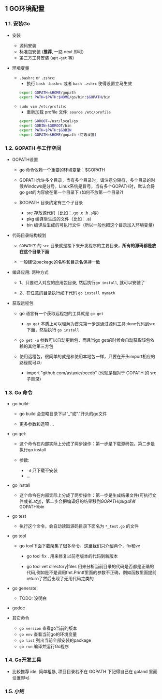 ## 1 GO环境配置


### 1.1. 安装Go
* 安装
    * 源码安装
    * 标准包安装 (**推荐**, 一路 next 即可)
    * 第三方工具安装 (`apt-get` 等)

* 环境变量
    * `.bashrc` or `.zshrc`: 
        * 执行 `bash .bashrc` 或者 `bash .zshrc` 使得设置立马生效
        ```sh
        export GOPATH=$HOME/gopath
        export PATH=$PATH:$HOME/go/bin:$GOPATH/bin
        ```
    * `sudo vim /etc/profile`:
        * 重新加载 profile 文件: `source /etc/profile`
        ```sh
        export GOROOT=/usr/local/go
        export GOBIN=$GOROOT/bin
        export PATH=$PATH:$GOBIN
        export GOPATH=$HOME/gopath (可选设置)
        ```

### 1.2. GOPATH 与工作空间
* GOPATH设置
    * go 命令依赖一个重要的环境变量：$GOPATH

    * GOPATH允许多个目录，当有多个目录时，请注意分隔符，多个目录的时候Windows是分号，Linux系统是冒号，当有多个GOPATH时，默认会将go get的内容放在第一个目录下 (如何不放第一个目录?)

    *  $GOPATH 目录约定有三个子目录
        * src 存放源代码（比如：.go .c .h .s等）
        * pkg 编译后生成的文件（比如：.a）
        * bin 编译后生成的可执行文件（所以一般也把这个目录加入环境变量）

* 代码目录结构规划
    * `GOPATH下` 的 `src` 目录就是接下来开发程序的主要目录，__所有的源码都是放在这个目录下面__

    * 一般建议package的名称和目录名保持一致

* 编译应用: 两种方式
    * 1、只要进入对应的应用包目录, 然后执行`go install`, 就可以安装了

    * 2、在任意的目录执行如下代码 `go install mymath`

* 获取远程包
    * go 语言有一个获取远程包的工具就是 `go get`
        * `go get` 本质上可以理解为首先第一步是通过源码工具clone代码到src下面，然后执行 `go install`

    * `go get -u` 参数可以自动更新包，而且当go get的时候会自动获取该包依赖的其他第三方包

    * 使用远程包，很简单的就是和使用本地包一样，只要在开头import相应的路径就可以:
        * import "github.com/astaxie/beedb" (也就是相对于 GOPATH 的 src 子目录)


### 1.3. Go 命令
* go build:
    * go build 会忽略目录下以“_”或“.”开头的go文件

    * 更多参数和选项 ...

* go get:
    * 这个命令在内部实际上分成了两步操作：第一步是下载源码包，第二步是执行go install

    * 参数:
        * `-d` 只下载不安装
        * ...

* go install
    * 这个命令在内部实际上分成了两步操作：第一步是生成结果文件(可执行文件或者.a包)，第二步会把编译好的结果移到$GOPATH/pkg或者$GOPATH/bin

* go test
    * 执行这个命令，会自动读取源码目录下面名为 `*_test.go` 的文件

* go tool
    * go tool下面下载聚集了很多命令，这里我们只介绍两个，fix和ve
        * go tool fix . 用来修复以前老版本的代码到新版本

        * go tool vet directory|files 用来分析当前目录的代码是否都是正确的代码,例如是不是调用fmt.Printf里面的参数不正确，例如函数里面提前return了然后出现了无用代码之类的

* go generate:
    * TODO: 没明白

* godoc

* 其它命令
    * `go version` 查看go当前的版本
    * `go env` 查看当前go的环境变量
    * `go list` 列出当前全部安装的package
    * `go run` 编译并运行Go程序

### 1.4. Go开发工具
* 比较推荐 ide, 简单粗暴, 项目目录若不在 GOPATH 下记得自己在 goland 里面设置即可.

### 1.5. 小结


